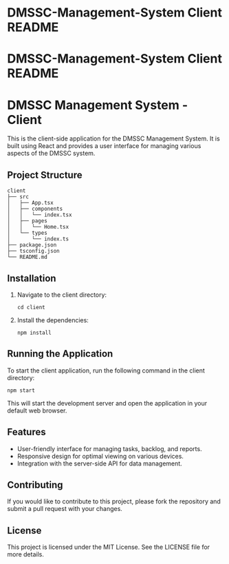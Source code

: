 # DMSSC-Management-System Client README

# DMSSC-Management-System Client README

# DMSSC Management System - Client

This is the client-side application for the DMSSC Management System. It is built using React and provides a user interface for managing various aspects of the DMSSC system.

## Project Structure

```
client
├── src
│   ├── App.tsx
│   ├── components
│   │   └── index.tsx
│   ├── pages
│   │   └── Home.tsx
│   └── types
│       └── index.ts
├── package.json
├── tsconfig.json
└── README.md
```

## Installation

1. Navigate to the client directory:
   ```
   cd client
   ```

2. Install the dependencies:
   ```
   npm install
   ```

## Running the Application

To start the client application, run the following command in the client directory:
```
npm start
```

This will start the development server and open the application in your default web browser.

## Features

- User-friendly interface for managing tasks, backlog, and reports.
- Responsive design for optimal viewing on various devices.
- Integration with the server-side API for data management.

## Contributing

If you would like to contribute to this project, please fork the repository and submit a pull request with your changes.

## License

This project is licensed under the MIT License. See the LICENSE file for more details.